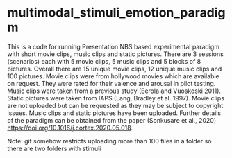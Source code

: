 # multimodal_stimuli_emotion_paradigm
This is a code for running Presentation NBS based experimental paradigm with short movie clips, music clips and static pictures.
There are 3 sessions (scenarios) each with 5 movie clips, 5 music clips and 5 blocks of 8 pictures. Overall there are 15 unique movie clips, 12 unique music clips and 100 pictures. Movie clips were from hollywood movies which are available on request. They were rated for their  valence and arousal in pilot testing. Music clips were taken from a previous study (Eerola and Vuoskoski 2011). Static pictures were taken  from IAPS (Lang, Bradley et al. 1997). Movie clips are not uploaded but can be requested as they may be subject to copyright issues. Music clips and static pictures have been uploaded. Further details of the paradigm can be obtained from the paper (Sonkusare et al., 2020) https://doi.org/10.1016/j.cortex.2020.05.018.

Note: git somehow restricts uploading more than 100 files in a folder so there are two folders with stimuli
